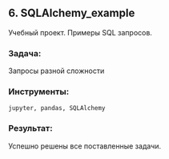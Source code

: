 ﻿## 6. SQLAlchemy_example
Учебный проект. Примеры SQL запросов.


### Задача:

Запросы разной сложности

### Инструменты:

`jupyter, pandas, SQLAlchemy`

### Результат:

Успешно решены все поставленные задачи.
